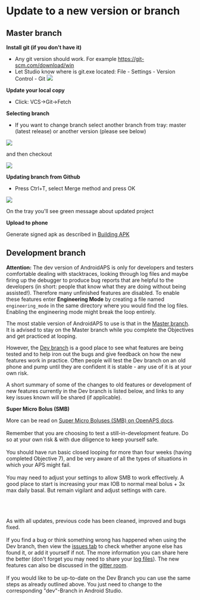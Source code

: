 # Update to a new version or branch

## Master branch

**Install git (if you don't have it)**

* Any git version should work. For example https://git-scm.com/download/win
* Let Studio know where is git.exe located: File - Settings - Version Control - Git
![](images/git.png)

**Update your local copy**

* Click: VCS->Git->Fetch

**Selecting branch**

* If you want to change branch select another branch from tray: master (latest release) or another version (please see below)

![](images/branchintray.png)

and then checkout

![](images/checkout.png)

**Updating branch from Github**

* Press Ctrl+T, select Merge method and press OK

![](images/merge.png)

On the tray you'll see green message about updated project

**Upload to phone**

Generate signed apk as described in [Building APK](Building-APK.md)

## Development branch 

**Attention:** The dev version of AndroidAPS is only for developers and testers comfortable dealing with stacktraces, looking through log files and maybe firing up the debugger to produce bug reports that are helpful to the developers (in short: people that know what they are doing without being assisted!). Therefore many unfinished features are disabled. To enable these features enter **Engineering Mode** by creating a file named `engineering_mode` in the same directory where you would find the log files. Enabling the engineering mode might break the loop entirely.

The most stable version of AndroidAPS to use is that in the [Master branch](https://github.com/MilosKozak/AndroidAPS/tree/master).  It is advised to stay on the Master branch while you complete the Objectives and get practiced at looping.

However, the [Dev branch](https://github.com/MilosKozak/AndroidAPS/tree/dev) is a good place to see what features are being tested and to help iron out the bugs and give feedback on how the new features work in practice.  Often people will test the Dev branch on an old phone and pump until they are confident it is stable - any use of it is at your own risk.  

A short summary of some of the changes to old features or development of new features currently in the Dev branch is listed below, and links to any key issues known will be shared (if applicable).

**Super Micro Bolus (SMB)**

More can be read on [Super Micro Boluses (SMB) on OpenAPS docs](https://openaps.readthedocs.io/en/latest/docs/Customize-Iterate/oref1.html#understanding-smb).<br><br>
Remember that you are choosing to test a still-in-development feature. Do so at your own risk & with due diligence to keep yourself safe.<br><br>
You should have run basic closed looping for more than four weeks (having completed Objective 7), and be very aware of all the types of situations in which your APS might fail.<br><br>
You may need to adjust your settings to allow SMB to work effectively.  A good place to start is increasing your max IOB to normal meal bolus + 3x max daily basal.  But remain vigilant and adjust settings with care.

<br><br><br>
As with all updates, previous code has been cleaned, improved and bugs fixed.
<br><br>
If you find a bug or think something wrong has happened when using the Dev branch, then view the [issues tab](https://github.com/MilosKozak/AndroidAPS/issues) to check whether anyone else has found it, or add it yourself if not.  The more information you can share here the better (don't forget you may need to share your [log files](https://github.com/MilosKozak/AndroidAPS/wiki/Accessing-logfiles)).  The new features can also be discussed in the [gitter room](https://gitter.im/MilosKozak/AndroidAPS).
<br><br>
If you would like to be up-to-date on the Dev Branch you can use the same steps as already outlined above. You just need to change to the corresponding "dev"-Branch in Android Studio.
